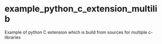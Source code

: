 # example_python_c_extension_multilib
Example of python C extension which is build from sources for multiple c-libraries
